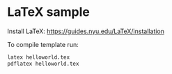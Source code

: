 # LaTeX sample

Install LaTeX:
https://guides.nyu.edu/LaTeX/installation


To compile template run:
```bash
latex helloworld.tex
pdflatex helloworld.tex
```

